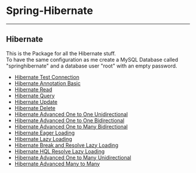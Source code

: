 # Spring-Hibernate

---

## Hibernate

This is the Package for all the Hibernate stuff.\
To have the same configuration as me create a MySQL Database called "springhibernate" and a database user "root" with an empty password.

* [Hibernate Test Connection](https://github.com/mschoeffel/Spring-Hibernate/tree/master/src/spring/Hibernate/Test)
* [Hibernate Annotation Basic](https://github.com/mschoeffel/Spring-Hibernate/tree/master/src/spring/Hibernate/AnnotationBasic)
* [Hibernate Read](https://github.com/mschoeffel/Spring-Hibernate/tree/master/src/spring/Hibernate/ReadObject)
* [Hibernate Query](https://github.com/mschoeffel/Spring-Hibernate/tree/master/src/spring/Hibernate/QueryObject)
* [Hibernate Update](https://github.com/mschoeffel/Spring-Hibernate/tree/master/src/spring/Hibernate/UpdateObject)
* [Hibernate Delete](https://github.com/mschoeffel/Spring-Hibernate/tree/master/src/spring/Hibernate/DeleteObject)
* [Hibernate Advanced One to One Unidirectional](https://github.com/mschoeffel/Spring-Hibernate/tree/master/src/spring/Hibernate/OneToOneUni)
* [Hibernate Advanced One to One Bidirectional](https://github.com/mschoeffel/Spring-Hibernate/tree/master/src/spring/Hibernate/OneToOneBi)
* [Hibernate Advanced One to Many Bidirectional](https://github.com/mschoeffel/Spring-Hibernate/tree/master/src/spring/Hibernate/OneToManyBi)
* [Hibernate Eager Loading](https://github.com/mschoeffel/Spring-Hibernate/tree/master/src/spring/Hibernate/EagerLoading)
* [Hibernate Lazy Loading](https://github.com/mschoeffel/Spring-Hibernate/tree/master/src/spring/Hibernate/LazyLoading)
* [Hibernate Break and Resolve Lazy Loading](https://github.com/mschoeffel/Spring-Hibernate/tree/master/src/spring/Hibernate/LazyLoading)
* [Hibernate HQL Resolve Lazy Loading](https://github.com/mschoeffel/Spring-Hibernate/tree/master/src/spring/Hibernate/LazyLoading)
* [Hibernate Advanced One to Many Unidirectional](https://github.com/mschoeffel/Spring-Hibernate/tree/master/src/spring/Hibernate/OneToManyUni)
* [Hibernate Advanced Many to Many](https://github.com/mschoeffel/Spring-Hibernate/tree/master/src/spring/Hibernate/ManyToMany)
 